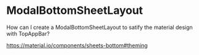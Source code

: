 # ModalBottomSheetLayout

How can I create a ModalBottomSheetLayout to satify the material design with TopAppBar?

https://material.io/components/sheets-bottom#theming
